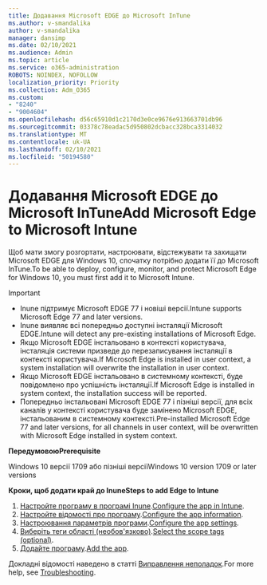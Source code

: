 ```yaml
---
title: Додавання Microsoft EDGE до Microsoft InTune
ms.author: v-smandalika
author: v-smandalika
manager: dansimp
ms.date: 02/10/2021
ms.audience: Admin
ms.topic: article
ms.service: o365-administration
ROBOTS: NOINDEX, NOFOLLOW
localization_priority: Priority
ms.collection: Adm_O365
ms.custom:
- "8240"
- "9004604"
ms.openlocfilehash: d56c65910d1c2170d3e0ce9676e913663701db96
ms.sourcegitcommit: 03378c78eadac5d950802dcbacc328bca3314032
ms.translationtype: MT
ms.contentlocale: uk-UA
ms.lasthandoff: 02/10/2021
ms.locfileid: "50194580"
---
```

# <a name="add-microsoft-edge-to-microsoft-intune"></a><span data-ttu-id="d15e6-102">Додавання Microsoft EDGE до Microsoft InTune</span><span class="sxs-lookup"><span data-stu-id="d15e6-102">Add Microsoft Edge to Microsoft Intune</span></span>

<span data-ttu-id="d15e6-103">Щоб мати змогу розгортати, настроювати, відстежувати та захищати Microsoft EDGE для Windows 10, спочатку потрібно додати її до Microsoft InTune.</span><span class="sxs-lookup"><span data-stu-id="d15e6-103">To be able to deploy, configure, monitor, and protect Microsoft Edge for Windows 10, you must first add it to Microsoft Intune.</span></span>

> [!IMPORTANT]
- <span data-ttu-id="d15e6-104">Inune підтримує Microsoft EDGE 77 і новіші версії.</span><span class="sxs-lookup"><span data-stu-id="d15e6-104">Intune supports Microsoft Edge 77 and later versions.</span></span>
- <span data-ttu-id="d15e6-105">Inune виявляє всі попередньо доступні інсталяції Microsoft EDGE.</span><span class="sxs-lookup"><span data-stu-id="d15e6-105">Intune will detect any pre-existing installations of Microsoft Edge.</span></span>
- <span data-ttu-id="d15e6-106">Якщо Microsoft EDGE інстальовано в контексті користувача, інсталяція системи призведе до перезаписування інсталяції в контексті користувача.</span><span class="sxs-lookup"><span data-stu-id="d15e6-106">If Microsoft Edge is installed in user context, a system installation will overwrite the installation in user context.</span></span>
- <span data-ttu-id="d15e6-107">Якщо Microsoft EDGE інстальовано в системному контексті, буде повідомлено про успішність інсталяції.</span><span class="sxs-lookup"><span data-stu-id="d15e6-107">If Microsoft Edge is installed in system context, the installation success will be reported.</span></span>
- <span data-ttu-id="d15e6-108">Попередньо інстальовані Microsoft EDGE 77 і пізніші версії, для всіх каналів у контексті користувача буде замінено Microsoft EDGE, інстальованим в системному контексті.</span><span class="sxs-lookup"><span data-stu-id="d15e6-108">Pre-installed Microsoft Edge 77 and later versions, for all channels in user context, will be overwritten with Microsoft Edge installed in system context.</span></span>

<span data-ttu-id="d15e6-109">**Передумовою**</span><span class="sxs-lookup"><span data-stu-id="d15e6-109">**Prerequisite**</span></span>

<span data-ttu-id="d15e6-110">Windows 10 версії 1709 або пізніші версії</span><span class="sxs-lookup"><span data-stu-id="d15e6-110">Windows 10 version 1709 or later versions</span></span>

<span data-ttu-id="d15e6-111">**Кроки, щоб додати край до Inune**</span><span class="sxs-lookup"><span data-stu-id="d15e6-111">**Steps to add Edge to Intune**</span></span>

1. <span data-ttu-id="d15e6-112">[Настройте програму в програмі Inune](https://docs.microsoft.com/mem/intune/apps/apps-windows-edge).</span><span class="sxs-lookup"><span data-stu-id="d15e6-112">[Configure the app in Intune](https://docs.microsoft.com/mem/intune/apps/apps-windows-edge).</span></span>
2. <span data-ttu-id="d15e6-113">[Настройте відомості про програму](https://docs.microsoft.com/mem/intune/apps/apps-windows-edge).</span><span class="sxs-lookup"><span data-stu-id="d15e6-113">[Configure the app information](https://docs.microsoft.com/mem/intune/apps/apps-windows-edge).</span></span>
3. <span data-ttu-id="d15e6-114">[Настроювання параметрів програми](https://docs.microsoft.com/mem/intune/apps/apps-windows-edge).</span><span class="sxs-lookup"><span data-stu-id="d15e6-114">[Configure the app settings](https://docs.microsoft.com/mem/intune/apps/apps-windows-edge).</span></span>
4. <span data-ttu-id="d15e6-115">[Виберіть теги області (необов'язково)](https://docs.microsoft.com/mem/intune/apps/apps-windows-edge).</span><span class="sxs-lookup"><span data-stu-id="d15e6-115">[Select the scope tags (optional)](https://docs.microsoft.com/mem/intune/apps/apps-windows-edge).</span></span>
5. <span data-ttu-id="d15e6-116">[Додайте програму](https://docs.microsoft.com/mem/intune/apps/apps-windows-edge).</span><span class="sxs-lookup"><span data-stu-id="d15e6-116">[Add the app](https://docs.microsoft.com/mem/intune/apps/apps-windows-edge).</span></span>

<span data-ttu-id="d15e6-117">Докладні відомості наведено в статті [Виправлення неполадок](https://docs.microsoft.com/mem/intune/apps/apps-windows-edge).</span><span class="sxs-lookup"><span data-stu-id="d15e6-117">For more help, see [Troubleshooting](https://docs.microsoft.com/mem/intune/apps/apps-windows-edge).</span></span>




